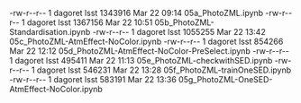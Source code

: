 -rw-r--r-- 1 dagoret lsst 1343916 Mar 22 09:14 05a_PhotoZML.ipynb
-rw-r--r-- 1 dagoret lsst 1367156 Mar 22 10:51 05b_PhotoZML-Standardisation.ipynb
-rw-r--r-- 1 dagoret lsst 1055255 Mar 22 13:42 05c_PhotoZML-AtmEffect-NoColor.ipynb
-rw-r--r-- 1 dagoret lsst  854266 Mar 22 12:12 05d_PhotoZML-AtmEffect-NoColor-PreSelect.ipynb
-rw-r--r-- 1 dagoret lsst  495411 Mar 22 11:13 05e_PhotoZML-checkwithSED.ipynb
-rw-r--r-- 1 dagoret lsst  546231 Mar 22 13:28 05f_PhotoZML-trainOneSED.ipynb
-rw-r--r-- 1 dagoret lsst  583191 Mar 22 13:36 05g_PhotoZML-OneSED-AtmEffect-NoColor.ipynb
